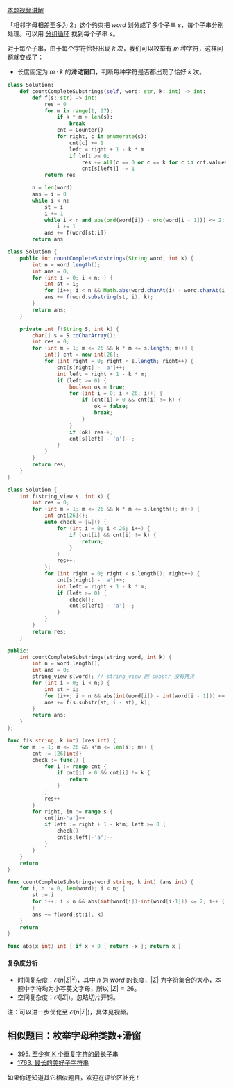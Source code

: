 [本题视频讲解](https://www.bilibili.com/video/BV1og4y1Z7SZ/)

「相邻字母相差至多为 $2$」这个约束把 $\textit{word}$ 划分成了多个子串 $s$，每个子串分别处理。可以用 [分组循环](https://leetcode.cn/problems/longest-even-odd-subarray-with-threshold/solution/jiao-ni-yi-ci-xing-ba-dai-ma-xie-dui-on-zuspx/) 找到每个子串 $s$。

对于每个子串，由于每个字符恰好出现 $k$ 次，我们可以枚举有 $m$ 种字符，这样问题就变成了：

- 长度固定为 $m\cdot k$ 的**滑动窗口**，判断每种字符是否都出现了恰好 $k$ 次。

```py [sol-Python3]
class Solution:
    def countCompleteSubstrings(self, word: str, k: int) -> int:
        def f(s: str) -> int:
            res = 0
            for m in range(1, 27):
                if k * m > len(s):
                    break
                cnt = Counter()
                for right, c in enumerate(s):
                    cnt[c] += 1
                    left = right + 1 - k * m
                    if left >= 0:
                        res += all(c == 0 or c == k for c in cnt.values())
                        cnt[s[left]] -= 1
            return res

        n = len(word)
        ans = i = 0
        while i < n:
            st = i
            i += 1
            while i < n and abs(ord(word[i]) - ord(word[i - 1])) <= 2:
                i += 1
            ans += f(word[st:i])
        return ans
```

```java [sol-Java]
class Solution {
    public int countCompleteSubstrings(String word, int k) {
        int n = word.length();
        int ans = 0;
        for (int i = 0; i < n; ) {
            int st = i;
            for (i++; i < n && Math.abs(word.charAt(i) - word.charAt(i - 1)) <= 2; i++) ;
            ans += f(word.substring(st, i), k);
        }
        return ans;
    }

    private int f(String S, int k) {
        char[] s = S.toCharArray();
        int res = 0;
        for (int m = 1; m <= 26 && k * m <= s.length; m++) {
            int[] cnt = new int[26];
            for (int right = 0; right < s.length; right++) {
                cnt[s[right] - 'a']++;
                int left = right + 1 - k * m;
                if (left >= 0) {
                    boolean ok = true;
                    for (int i = 0; i < 26; i++) {
                        if (cnt[i] > 0 && cnt[i] != k) {
                            ok = false;
                            break;
                        }
                    }
                    if (ok) res++;
                    cnt[s[left] - 'a']--;
                }
            }
        }
        return res;
    }
}
```

```cpp [sol-C++]
class Solution {
    int f(string_view s, int k) {
        int res = 0;
        for (int m = 1; m <= 26 && k * m <= s.length(); m++) {
            int cnt[26]{};
            auto check = [&]() {
                for (int i = 0; i < 26; i++) {
                    if (cnt[i] && cnt[i] != k) {
                        return;
                    }
                }
                res++;
            };
            for (int right = 0; right < s.length(); right++) {
                cnt[s[right] - 'a']++;
                int left = right + 1 - k * m;
                if (left >= 0) {
                    check();
                    cnt[s[left] - 'a']--;
                }
            }
        }
        return res;
    }

public:
    int countCompleteSubstrings(string word, int k) {
        int n = word.length();
        int ans = 0;
        string_view s(word); // string_view 的 substr 没有拷贝
        for (int i = 0; i < n;) {
            int st = i;
            for (i++; i < n && abs(int(word[i]) - int(word[i - 1])) <= 2; i++);
            ans += f(s.substr(st, i - st), k);
        }
        return ans;
    }
};
```

```go [sol-Go]
func f(s string, k int) (res int) {
	for m := 1; m <= 26 && k*m <= len(s); m++ {
		cnt := [26]int{}
		check := func() {
			for i := range cnt {
				if cnt[i] > 0 && cnt[i] != k {
					return
				}
			}
			res++
		}
		for right, in := range s {
			cnt[in-'a']++
			if left := right + 1 - k*m; left >= 0 {
				check()
				cnt[s[left]-'a']--
			}
		}
	}
	return
}

func countCompleteSubstrings(word string, k int) (ans int) {
	for i, n := 0, len(word); i < n; {
		st := i
		for i++; i < n && abs(int(word[i])-int(word[i-1])) <= 2; i++ {
		}
		ans += f(word[st:i], k)
	}
	return
}

func abs(x int) int { if x < 0 { return -x }; return x }
```

#### 复杂度分析

- 时间复杂度：$\mathcal{O}(n|\Sigma|^2)$，其中 $n$ 为 $\textit{word}$ 的长度，$|\Sigma|$ 为字符集合的大小，本题中字符均为小写英文字母，所以 $|\Sigma|=26$。
- 空间复杂度：$\mathcal{O}(|\Sigma|)$。忽略切片开销。

注：可以进一步优化至 $\mathcal{O}(n|\Sigma|)$，具体见视频。

## 相似题目：枚举字母种类数+滑窗

- [395. 至少有 K 个重复字符的最长子串](https://leetcode.cn/problems/longest-substring-with-at-least-k-repeating-characters/)
- [1763. 最长的美好子字符串](https://leetcode.cn/problems/longest-nice-substring/)

如果你还知道其它相似题目，欢迎在评论区补充！
